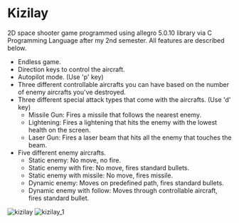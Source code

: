 # Kizilay

2D space shooter game programmed using allegro 5.0.10 library via C Programming Language after my 2nd semester. All features are described below.

  - Endless game.
  - Direction keys to control the aircraft.
  - Autopilot mode. (Use 'p' key)
  - Three different controllable aircrafts you can have based on the number of enemy aircrafts you've destroyed.
  - Three different special attack types that come with the aircrafts. (Use 'd' key)
    * Missile Gun: Fires a missile that follows the nearest enemy.
    * Lightening: Fires a lightening that hits the enemy with the lowest health on the screen.
    * Laser Gun: Fires a laser beam that hits all the enemy that touches the beam. 
  - Five different enemy aircrafts.
    * Static enemy: No move, no fire.
    * Static enemy with fire: No move, fires standard bullets.
    * Static enemy with missile: No move, fires missile.
    * Dynamic enemy: Moves on predefined path, fires standard bullets.
    * Dynamic enemy with follow: Moves through controllable aircraft, fires standard bullet.
    

![kizilay](https://user-images.githubusercontent.com/23126077/44427350-00193a00-a59a-11e8-9a95-7e1d21076fcb.gif)
![kizilay_1](https://user-images.githubusercontent.com/23126077/44427018-01963280-a599-11e8-97bb-b714963bae1b.gif)
